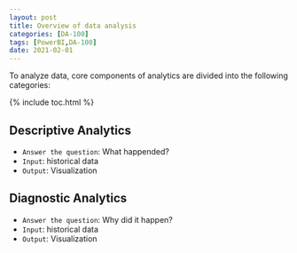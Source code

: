 ```yaml
---
layout: post
title: Overview of data analysis
categories: [DA-100]
tags: [PowerBI,DA-100]
date: 2021-02-01
---
```


To analyze data, core components of analytics are divided into the following categories:

{% include toc.html %}

## Descriptive Analytics
- `Answer the question`: What happended?
- `Input`: historical data
- `Output`: Visualization

## Diagnostic Analytics
- `Answer the question`: Why did it happen?
- `Input`: historical data
- `Output`: Visualization

